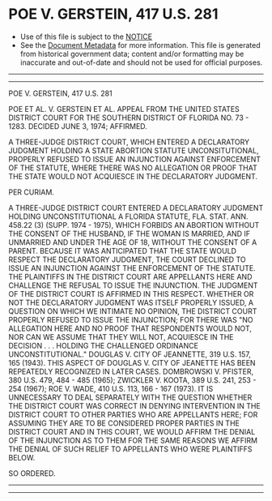 ---
---

# POE V. GERSTEIN, 417 U.S. 281

* Use of this file is subject to the [NOTICE](https://github.com/publicdocs/notice/blob/master/NOTICE)
* See the [Document Metadata](../../../) for more information.
  This file is generated from historical government data; content and/or formatting may be inaccurate and out-of-date and should not be used for official purposes.

----------
----------

POE V. GERSTEIN, 417 U.S. 281

POE ET AL. V. GERSTEIN ET AL. APPEAL FROM THE UNITED STATES DISTRICT COURT FOR THE SOUTHERN DISTRICT OF FLORIDA NO. 73 - 1283.  DECIDED JUNE 3, 1974; AFFIRMED.

A THREE-JUDGE DISTRICT COURT, WHICH ENTERED A DECLARATORY JUDGMENT HOLDING A STATE ABORTION STATUTE UNCONSITUTIONAL, PROPERLY REFUSED TO ISSUE AN INJUNCTION AGAINST ENFORCEMENT OF THE STATUTE, WHERE THERE WAS NO ALLEGATION OR PROOF THAT THE STATE WOULD NOT ACQUIESCE IN THE DECLARATORY JUDGMENT.

PER CURIAM.

A THREE-JUDGE DISTRICT COURT ENTERED A DECLARATORY JUDGMENT HOLDING UNCONSTITUTIONAL A FLORIDA STATUTE, FLA. STAT. ANN. 458.22 (3) (SUPP. 1974 - 1975), WHICH FORBIDS AN ABORTION WITHOUT THE CONSENT OF THE HUSBAND, IF THE WOMAN IS MARRIED, AND IF UNMARRIED AND UNDER THE AGE OF 18, WITHOUT THE CONSENT OF A PARENT.  BECAUSE IT WAS ANTICIPATED THAT THE STATE WOULD RESPECT THE DECLARATORY JUDGMENT, THE COURT DECLINED TO ISSUE AN INJUNCTION AGAINST THE ENFORCEMENT OF THE STATUTE.  THE PLAINTIFFS IN THE DISTRICT COURT ARE APPELLANTS HERE AND CHALLENGE THE REFUSAL TO ISSUE THE INJUNCTION.  THE JUDGMENT OF THE DISTRICT COURT IS AFFIRMED IN THIS RESPECT.  WHETHER OR NOT THE DECLARATORY JUDGMENT WAS ITSELF PROPERLY ISSUED, A QUESTION ON WHICH WE INTIMATE NO OPINION, THE DISTRICT COURT PROPERLY REFUSED TO ISSUE THE INJUNCTION; FOR THERE WAS "NO ALLEGATION HERE AND NO PROOF THAT RESPONDENTS WOULD NOT, NOR CAN WE ASSUME THAT THEY WILL NOT, ACQUIESCE IN THE DECISION . . . HOLDING THE CHALLENGED ORDINANCE UNCONSTITUTIONAL."  DOUGLAS V. CITY OF JEANNETTE, 319 U.S. 157, 165 (1943).  THIS ASPECT OF DOUGLAS V. CITY OF JEANETTE HAS BEEN REPEATEDLY RECOGNIZED IN LATER CASES.  DOMBROWSKI V. PFISTER, 380 U.S. 479, 484 - 485 (1965); ZWICKLER V. KOOTA, 389 U.S. 241, 253 - 254 (1967); ROE V. WADE, 410 U.S. 113, 166 - 167 (1973).  IT IS UNNECESSARY TO DEAL SEPARATELY WITH THE QUESTION WHETHER THE DISTRICT COURT WAS CORRECT IN DENYING INTERVENTION IN THE DISTRICT COURT TO OTHER PARTIES WHO ARE APPELLANTS HERE; FOR ASSUMING THEY ARE TO BE CONSIDERED PROPER PARTIES IN THE DISTRICT COURT AND IN THIS COURT, WE WOULD AFFIRM THE DENIAL OF THE INJUNCTION AS TO THEM FOR THE SAME REASONS WE AFFIRM THE DENIAL OF SUCH RELIEF TO APPELLANTS WHO WERE PLAINTIFFS BELOW.

SO ORDERED.


----------
----------


